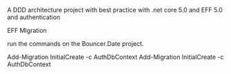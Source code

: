 ﻿A DDD architecture project with best practice with .net core 5.0 and EFF 5.0 and authentication

EFF MIgration

run the commands on the Bouncer.Date project.

Add-Migration InitialCreate -c AuthDbContext 
Add-Migration InitialCreate -c AuthDbContext